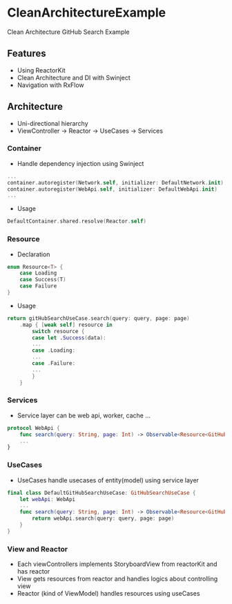# CleanArchitectureExample

Clean Architecture GitHub Search Example

## Features
- Using ReactorKit
- Clean Architecture and DI with Swinject
- Navigation with RxFlow

## Architecture
- Uni-directional hierarchy
- ViewController -> Reactor -> UseCases -> Services

### Container
- Handle dependency injection using Swinject
```swift
...
container.autoregister(Network.self, initializer: DefaultNetwork.init)
container.autoregister(WebApi.self, initializer: DefaultWebApi.init)
...
```
- Usage
```swift
DefaultContainer.shared.resolve(Reactor.self)
```

### Resource
- Declaration
```swift
enum Resource<T> {
    case Loading
    case Success(T)
    case Failure
}
```
- Usage
```swift
return gitHubSearchUseCase.search(query: query, page: page)
    .map { [weak self] resource in
        switch resource {
        case let .Success(data):
        ...
        case .Loading:
        ...
        case .Failure:
        ...
        }
    }
```

### Services
- Service layer can be web api, worker, cache ...
```swift
protocol WebApi {
    func search(query: String, page: Int) -> Observable<Resource<GitHubSearch>>
    ...
}
```

### UseCases
- UseCases handle usecases of entity(model) using service layer
```swift
final class DefaultGitHubSearchUseCase: GitHubSearchUseCase {
    let webApi: WebApi
    ...
    func search(query: String, page: Int) -> Observable<Resource<GitHubSearch>> {
        return webApi.search(query: query, page: page)
    }
}
```

### View and Reactor
- Each viewControllers implements StoryboardView from reactorKit and has reactor
- View gets resources from reactor and handles logics about controlling view
- Reactor (kind of ViewModel) handles resources using useCases








